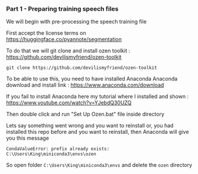 
### Part 1 - Preparing training speech files
We will begin with pre-processing the speech training file

First accept the license terms on https://huggingface.co/pyannote/segmentation 

To do that we will git clone and install ozen toolkit : https://github.com/devilismyfriend/ozen-toolkit

```git clone https://github.com/devilismyfriend/ozen-toolkit```

To be able to use this, you need to have installed Anaconda
Anaconda download and install link : https://www.anaconda.com/download

If you fail to install Anaconda here my tutorial where I installed and shown : https://www.youtube.com/watch?v=YJebdQ30UZQ

Then double click and run "Set Up Ozen.bat" file inside directory 

Lets say something went wrong and you want to reinstall or, you had installed this repo before and you want to reinstall, then Anaconda will give you this message

```CondaValueError: prefix already exists: C:\Users\King\miniconda3\envs\ozen```

So open folder ```C:\Users\King\miniconda3\envs``` and delete the ```ozen``` directory 
